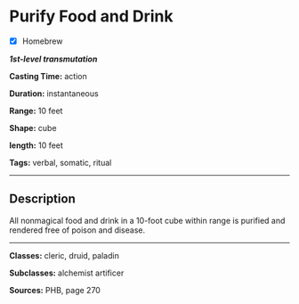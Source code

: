 # Purify Food and Drink

- [x] Homebrew

***1st-level transmutation***

**Casting Time:** action

**Duration:** instantaneous

**Range:** 10 feet

**Shape:** cube

**length:** 10 feet

**Tags:** verbal, somatic, ritual

---

## Description
All nonmagical food and drink in a 10-foot cube within range is purified and rendered free of poison and disease.

---

**Classes:** cleric, druid, paladin

**Subclasses:** alchemist artificer 

**Sources:** PHB, page 270
